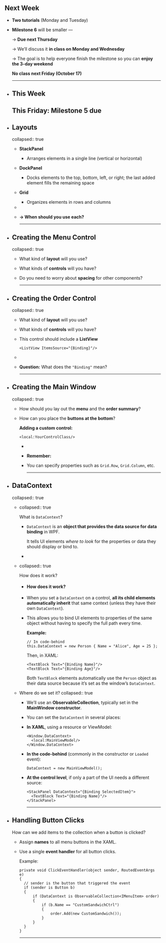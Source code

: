 ## Next Week
- **Two tutorials** (Monday and Tuesday)
- **Milestone 6** will be smaller —
  
  → **Due next Thursday**
  
  → We’ll discuss it **in class on Monday and Wednesday**
  
  → The goal is to help everyone finish the milestone so you can **enjoy the 3-day weekend**
  
  **No class next Friday (October 17)**
  
  ---
- ## This Week
  
  This **Friday:** Milestone 5 due
  ---
- ## Layouts
  collapsed:: true
	- **StackPanel**
		- Arranges elements in a single line (vertical or horizontal)
	- **DockPanel**
		- Docks elements to the top, bottom, left, or right; the last added element fills the remaining space
	- **Grid**
		- Organizes elements in rows and columns
	-
	- **→ When should you use each?**
	  
	  ---
- ## Creating the Menu Control
  collapsed:: true
	- What kind of **layout** will you use?
	- What kinds of **controls** will you have?
	- Do you need to worry about **spacing** for other components?
	  
	  ---
- ## Creating the Order Control
  collapsed:: true
	- What kind of **layout** will you use?
	- What kinds of **controls** will you have?
	- This control should include a **ListView**
	  
	  ```
	  <ListView ItemsSource="{Binding}"/>
	  ```
	-
	- **Question:** What does the `"Binding"` mean?
	  
	  ---
- ## Creating the Main Window
  collapsed:: true
	- How should you lay out the **menu** and the **order summary**?
	- How can you place the **buttons at the bottom**?
	  
	  **Adding a custom control:**
	  
	  ```
	  <local:YourControlClass/>
	  ```
		-
		- **Remember:**
		- You can specify properties such as `Grid.Row`, `Grid.Column`, etc.
		  
		  ---
- ## DataContext
  collapsed:: true
	- collapsed:: true
	  
	  What is `DataContext`?
		- `DataContext` is an **object that provides the data source for data binding** in WPF.
		  
		  It tells UI elements *where to look* for the properties or data they should display or bind to.
		-
	- collapsed:: true
	  
	  How does it work?
		- #### **How does it work?**
		- When you set a `DataContext` on a control, **all its child elements automatically inherit** that same context (unless they have their own `DataContext`).
		- This allows you to bind UI elements to properties of the same object without having to specify the full path every time.
		  
		  **Example:**
		  
		  ```
		  // In code-behind
		  this.DataContext = new Person { Name = "Alice", Age = 25 };
		  ```
		  
		  Then, in XAML:
		  
		  ```
		  <TextBlock Text="{Binding Name}"/>
		  <TextBlock Text="{Binding Age}"/>
		  ```
		  
		  Both `TextBlock` elements automatically use the `Person` object as their data source because it’s set as the window’s `DataContext`.
	- Where do we set it?
	  collapsed:: true
		- We’ll use an **ObservableCollection<IMenuItem>**, typically set in the **MainWindow constructor**.
		- You can set the `DataContext` in several places:
		- **In XAML**, using a resource or ViewModel:
		  
		  ```
		  <Window.DataContext>
		    <local:MainViewModel/>
		  </Window.DataContext>
		  ```
		- **In the code-behind** (commonly in the constructor or `Loaded` event):
		  
		  ```
		  DataContext = new MainViewModel();
		  ```
		- **At the control level**, if only a part of the UI needs a different source:
		  
		  ```
		  <StackPanel DataContext="{Binding SelectedItem}">
		    <TextBlock Text="{Binding Name}"/>
		  </StackPanel>
		  ```
		  
		  ---
- ## Handling Button Clicks
  
  How can we add items to the collection when a button is clicked?
	- Assign **names** to all menu buttons in the XAML.
	- Use a single **event handler** for all button clicks.
	  
	  Example:
	  
	  ```
	  private void ClickEventHandler(object sender, RoutedEventArgs e)
	  {
	    // sender is the button that triggered the event
	    if (sender is Button b)
	    {
	        if (DataContext is ObservableCollection<IMenuItem> order)
	        {
	            if (b.Name == "CustomSandwichCtrl")
	            {
	                order.Add(new CustomSandwich());
	            }
	        }
	    }
	  }
	  ```
	  
	  ---